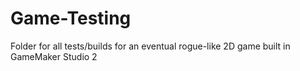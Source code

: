 # Game-Testing
Folder for all tests/builds for an eventual rogue-like 2D game built in GameMaker Studio 2

